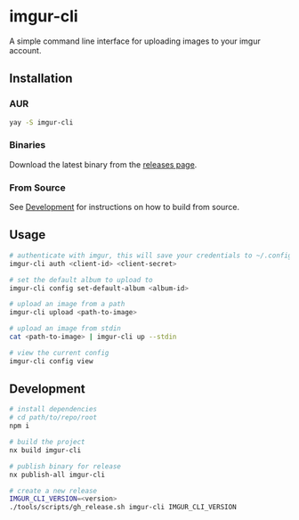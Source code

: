 # imgur-cli

A simple command line interface for uploading images to your imgur account.

## Installation

### AUR

```sh
yay -S imgur-cli
```

### Binaries

Download the latest binary from the [releases page](https://github.com/ZeekoZhu/projects/releases).

### From Source

See [Development](#development) for instructions on how to build from source.

## Usage

```sh
# authenticate with imgur, this will save your credentials to ~/.config/imgur-cli/credentials.json
imgur-cli auth <client-id> <client-secret>

# set the default album to upload to
imgur-cli config set-default-album <album-id>

# upload an image from a path
imgur-cli upload <path-to-image>

# upload an image from stdin
cat <path-to-image> | imgur-cli up --stdin

# view the current config
imgur-cli config view
```

## Development

```sh
# install dependencies
# cd path/to/repo/root
npm i

# build the project
nx build imgur-cli

# publish binary for release
nx publish-all imgur-cli

# create a new release
IMGUR_CLI_VERSION=<version>
./tools/scripts/gh_release.sh imgur-cli IMGUR_CLI_VERSION
```
